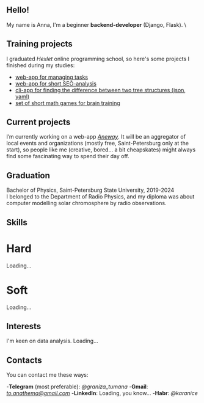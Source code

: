 ## Hello!

My name is Anna, I'm a beginner **backend-developer** (Django, Flask). \

## Training projects

I graduated *Hexlet* online programming school, so here's some projects I finished during my studies:

- [web-app for managing tasks](https://github.com/karanice/python-project-52)
- [web-app for short SEO-analysis](https://github.com/karanice/python-project-83)
- [cli-app for finding the difference between two tree structures (json, yaml)](https://github.com/karanice/python-project-50)
- [set of short math games for brain training](https://github.com/karanice/python-project-49)

## Current projects

I’m currently working on a web-app [*Aneway*](https://github.com/karanice/aneway). It will be an aggregator of local events and organizations (mostly free, Saint-Petersburg only at the start), so people like me (creative, bored... a bit cheapskates) might always find some fascinating way to spend their day off.

## Graduation

Bachelor of Physics, Saint-Petersburg State University, 2019-2024 \
I belonged to the Department of Radio Physics, and my diploma was about computer modelling solar chromosphere by radio observations.

## Skills

# Hard
  Loading...
# Soft
  Loading...

## Interests

I'm keen on data analysis.
Loading...

## Contacts

You can contact me these ways:

-**Telegram** (most preferable): *@graniza_tumana*
-**Gmail**: *to.anathema@gmail.com*
-**LinkedIn**: Loading, you know...
-**Habr**: *@karanice*
